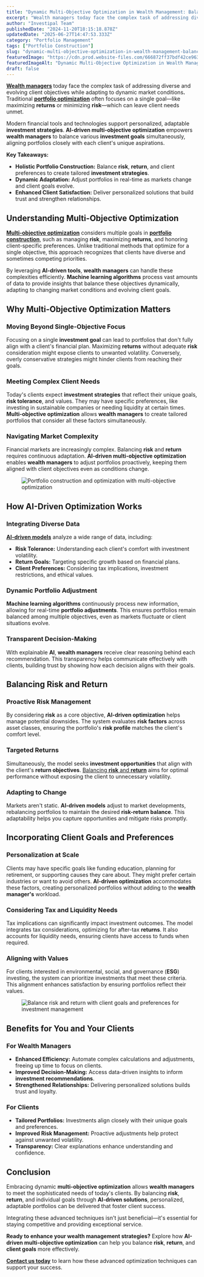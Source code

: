 ```yaml
---
title: "Dynamic Multi-Objective Optimization in Wealth Management: Balancing Risk, Return, and Client Goals"
excerpt: "Wealth managers today face the complex task of addressing diverse and evolving client objectives while adapting to dynamic market conditions ."
author: "Investipal Team"
publishedDate: "2024-11-20T18:15:18.878Z"
updatedDate: "2025-06-27T14:47:53.333Z"
category: "Portfolio Management"
tags: ["Portfolio Construction"]
slug: "dynamic-multi-objective-optimization-in-wealth-management-balancing-risk-return-and-client-goals"
featuredImage: "https://cdn.prod.website-files.com/666872ff37bdf42ce9637d77/673e25b412952d31f78bd826_Multi-Objective%20Optimization.png"
featuredImageAlt: "Dynamic Multi-Objective Optimization in Wealth Management: Balancing Risk, Return, and Client Goals"
draft: false
---
```

<p id=""><strong><a href="/segments/wealth-managers">Wealth managers</a> </strong>today face the complex task of addressing diverse and evolving client objectives while adapting to dynamic market conditions<strong>.</strong> Traditional <strong id=""><a href="/features/asset-allocation">portfolio optimization</a></strong> often focuses on a single goal—like maximizing <strong id="">returns</strong> or minimizing <strong id="">risk</strong>—which can leave client needs unmet.</p><p id="">Modern financial tools and technologies support personalized, adaptable <strong id="">investment strategies</strong>. <strong id="">AI-driven multi-objective optimization</strong> empowers <strong id="">wealth managers</strong> to balance various <strong id="">investment goals</strong> simultaneously, aligning portfolios closely with each client's unique aspirations.</p><p id=""><strong id="">Key Takeaways:</strong></p><ul id=""><li id=""><strong id="">Holistic Portfolio Construction:</strong> Balance <strong id="">risk</strong>, <strong id="">return</strong>, and client preferences to create tailored <strong id="">investment strategies</strong>.</li><li id=""><strong id="">Dynamic Adaptation:</strong> Adjust portfolios in real-time as markets change and client goals evolve.</li><li id=""><strong id="">Enhanced Client Satisfaction:</strong> Deliver personalized solutions that build trust and strengthen relationships.</li></ul><h2 id="">Understanding <strong id="">Multi-Objective Optimization</strong></h2><p id=""><a rel="noopener noreferrer" target="_blank" href="https://link.springer.com/article/10.1007/s10462-022-10273-7?utm_source=chatgpt.com" id=""><strong id="">Multi-objective optimization</strong></a> considers multiple goals in <a rel="noopener noreferrer" target="_blank" href="https://swissfinte.ch/ai-powered-portfolio-optimization-future-of-asset-management/?utm_source=chatgpt.com" id=""><strong id="">portfolio construction</strong></a>, such as managing <strong id="">risk</strong>, maximizing <strong id="">returns</strong>, and honoring client-specific preferences. Unlike traditional methods that optimize for a single objective, this approach recognizes that clients have diverse and sometimes competing priorities.</p><p id="">By leveraging <strong id="">AI-driven tools</strong>, <strong id="">wealth managers</strong> can handle these complexities efficiently. <strong id="">Machine learning algorithms</strong> process vast amounts of data to provide insights that balance these objectives dynamically, adapting to changing market conditions and evolving client goals.</p><h2 id="">Why <strong id="">Multi-Objective Optimization</strong> Matters</h2><h3 id="">Moving Beyond Single-Objective Focus</h3><p id="">Focusing on a single <strong id="">investment goal</strong> can lead to portfolios that don't fully align with a client's financial plan. Maximizing <strong id="">returns</strong> without adequate <strong id="">risk</strong> consideration might expose clients to unwanted volatility. Conversely, overly conservative strategies might hinder clients from reaching their goals.</p><h3 id="">Meeting Complex Client Needs</h3><p id="">Today's clients expect <strong id="">investment strategies</strong> that reflect their unique goals, <strong id="">risk tolerance</strong>, and values. They may have specific preferences, like investing in sustainable companies or needing liquidity at certain times. <strong id="">Multi-objective optimization</strong> allows <strong id="">wealth managers</strong> to create tailored portfolios that consider all these factors simultaneously.</p><h3 id="">Navigating Market Complexity</h3><p id="">Financial markets are increasingly complex. Balancing <strong id="">risk</strong> and <strong id="">return</strong> requires continuous adaptation. <strong id="">AI-driven multi-objective optimization</strong> enables <strong id="">wealth managers</strong> to adjust portfolios proactively, keeping them aligned with client objectives even as conditions change.</p><figure id="" class="w-richtext-figure-type-image w-richtext-align-fullwidth" style="max-width:2240px" data-rt-type="image" data-rt-align="fullwidth" data-rt-max-width="2240px"><div id=""><img src="/images/inline/dynamic-multi-objective-optimization-in-wealth-management-balancing-risk-return-and-client-goals-0-34af272d82.webp" loading="lazy" alt="Portfolio construction and optimization with multi-objective optimization" width="auto" height="auto" id=""></div></figure><h2 id="">How <strong id="">AI-Driven Optimization</strong> Works</h2><h3 id="">Integrating Diverse Data</h3><p id=""><a href="/blog/ai-driven-portfolio-optimization-how-transparent-explainable-ai-is-shaping-the-future-of-wealth-management"><strong id="">AI-driven models</strong></a> analyze a wide range of data, including:</p><ul id=""><li id=""><strong id="">Risk Tolerance:</strong> Understanding each client's comfort with investment volatility.</li><li id=""><strong id="">Return Goals:</strong> Targeting specific growth based on financial plans.</li><li id=""><strong id="">Client Preferences:</strong> Considering tax implications, investment restrictions, and ethical values.</li></ul><h3 id="">Dynamic <strong id="">Portfolio Adjustment</strong></h3><p id=""><strong id="">Machine learning algorithms</strong> continuously process new information, allowing for real-time <strong id="">portfolio adjustments</strong>. This ensures portfolios remain balanced among multiple objectives, even as markets fluctuate or client situations evolve.</p><h3 id="">Transparent Decision-Making</h3><p id="">With explainable <strong id="">AI</strong>, <strong id="">wealth managers</strong> receive clear reasoning behind each recommendation. This transparency helps communicate effectively with clients, building trust by showing how each decision aligns with their goals.</p><h2 id="">Balancing <strong id="">Risk</strong> and <strong id="">Return</strong></h2><h3 id="">Proactive <strong id="">Risk Management</strong></h3><p id="">By considering <strong id="">risk</strong> as a core objective, <strong id="">AI-driven optimization</strong> helps manage potential downsides. The system evaluates <strong id="">risk factors</strong> across asset classes, ensuring the portfolio's <strong id="">risk profile</strong> matches the client's comfort level.</p><h3 id="">Targeted <strong id="">Returns</strong></h3><p id="">Simultaneously, the model seeks <strong id="">investment opportunities</strong> that align with the client's <strong id="">return objectives</strong>. <a rel="noopener noreferrer" target="_blank" href="https://link.springer.com/article/10.1007/s10614-024-10604-6?utm_source=chatgpt.com" id="">Balancing <strong id="">risk</strong> and <strong id="">return</strong></a> aims for optimal performance without exposing the client to unnecessary volatility.</p><h3 id="">Adapting to Change</h3><p id="">Markets aren't static. <strong id="">AI-driven models</strong> adjust to market developments, rebalancing portfolios to maintain the desired <strong id="">risk-return balance</strong>. This adaptability helps you capture opportunities and mitigate risks promptly.</p><h2 id="">Incorporating <strong id="">Client Goals</strong> and <strong id="">Preferences</strong></h2><h3 id="">Personalization at Scale</h3><p id="">Clients may have specific goals like funding education, planning for retirement, or supporting causes they care about. They might prefer certain industries or want to avoid others. <strong id="">AI-driven optimization</strong> accommodates these factors, creating personalized portfolios without adding to the <strong id="">wealth manager's</strong> workload.</p><h3 id="">Considering Tax and Liquidity Needs</h3><p id="">Tax implications can significantly impact investment outcomes. The model integrates tax considerations, optimizing for after-tax <strong id="">returns</strong>. It also accounts for liquidity needs, ensuring clients have access to funds when required.</p><h3 id="">Aligning with Values</h3><p id="">For clients interested in environmental, social, and governance (<strong id="">ESG</strong>) investing, the system can prioritize investments that meet these criteria. This alignment enhances satisfaction by ensuring portfolios reflect their values.</p><figure id="" class="w-richtext-figure-type-image w-richtext-align-fullwidth" style="max-width:2240px" data-rt-type="image" data-rt-align="fullwidth" data-rt-max-width="2240px"><div id=""><img src="/images/inline/dynamic-multi-objective-optimization-in-wealth-management-balancing-risk-return-and-client-goals-1-8fec456294.webp" loading="lazy" alt="Balance risk and return with client goals and preferences for investment management" width="auto" height="auto" id=""></div></figure><h2 id="">Benefits for You and Your Clients</h2><h3 id="">For <strong id="">Wealth Managers</strong></h3><ul id=""><li id=""><strong id="">Enhanced Efficiency:</strong> Automate complex calculations and adjustments, freeing up time to focus on clients.</li><li id=""><strong id="">Improved Decision-Making:</strong> Access data-driven insights to inform <strong id="">investment recommendations</strong>.</li><li id=""><strong id="">Strengthened Relationships:</strong> Delivering personalized solutions builds trust and loyalty.</li></ul><h3 id="">For Clients</h3><ul id=""><li id=""><strong id="">Tailored Portfolios:</strong> Investments align closely with their unique goals and preferences.</li><li id=""><strong id="">Improved Risk Management:</strong> Proactive adjustments help protect against unwanted volatility.</li><li id=""><strong id="">Transparency:</strong> Clear explanations enhance understanding and confidence.</li></ul><h2 id="">Conclusion</h2><p id="">Embracing dynamic <strong id="">multi-objective optimization</strong> allows <strong id="">wealth managers</strong> to meet the sophisticated needs of today's clients. By balancing <strong id="">risk</strong>, <strong id="">return</strong>, and individual goals through <strong id="">AI-driven solutions</strong>, personalized, adaptable portfolios can be delivered that foster client success.</p><p id="">Integrating these advanced techniques isn't just beneficial—it's essential for staying competitive and providing exceptional service.</p><p id=""><strong id="">Ready to enhance your wealth management strategies?</strong> Explore how <strong id="">AI-driven multi-objective optimization</strong> can help you balance <strong id="">risk</strong>, <strong id="">return</strong>, and <strong id="">client goals</strong> more effectively.</p><p id=""><a href="/book-a-demo"><strong id="">Contact us today</strong></a> to learn how these advanced optimization techniques can support your success.</p>